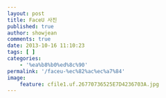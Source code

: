 ```yaml
---
layout: post
title: FaceU 사진
published: true
author: showjean
comments: true
date: 2013-10-16 11:10:23
tags: [ ]
categories:
    - '%ea%b8%b0%ed%8c%90'
permalink: '/faceu-%ec%82%ac%ec%a7%84'
image:
    feature: cfile1.uf.26770736525E7D4236703A.jpg
---
```


  





  





  





  





  





  





  





  





  





  





  





  





  





  
